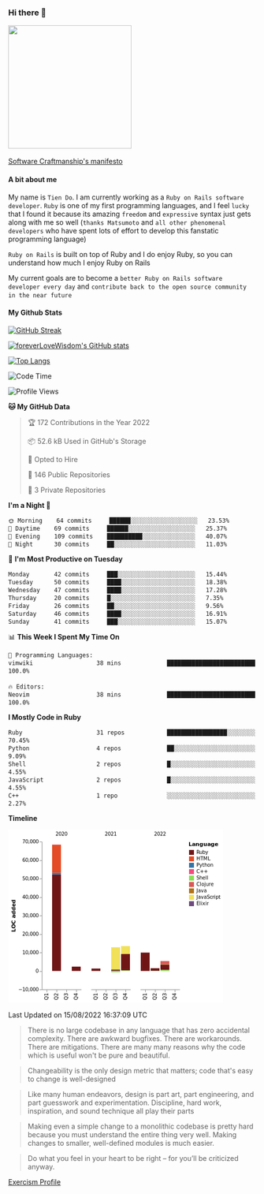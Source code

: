 ### Hi there 👋

<!--
**foreverLoveWisdom/foreverLoveWisdom** is a ✨ _special_ ✨ repository because its `README.md` (this file) appears on your GitHub profile.

Here are some ideas to get you started:

- 🔭 I’m currently working on ...
- 🌱 I’m currently learning ...
- 👯 I’m looking to collaborate on ...
- 🤔 I’m looking for help with ...
- 💬 Ask me about ...
- 📫 How to reach me: ...
- 😄 Pronouns: ...
- ⚡ Fun fact: ...
-->

<img src="https://codecondo.com/wp-content/uploads/2017/09/railslogo.png" width="250" height="250">

[Software Craftmanship's manifesto](http://manifesto.softwarecraftsmanship.org/)

#### A bit about me
My name is `Tien Do`. I am currently working as a `Ruby on Rails software developer`. `Ruby` is one of my first programming languages, and I feel `lucky` that I found it because its amazing `freedom` and `expressive` syntax just gets along with me so well (`thanks Matsumoto` and `all other phenomenal developers` who have spent lots of effort to develop this fanstatic programming language)

`Ruby on Rails` is built on top of Ruby and I do enjoy Ruby, so you can understand how much I enjoy Ruby on Rails

My current goals are to become a `better Ruby on Rails software developer every day` and `contribute back to the open source community in the near future`

#### My Github Stats

[![GitHub Streak](https://github-readme-streak-stats.herokuapp.com/?user=foreverLoveWisdom&theme=dracula)](https://git.io/streak-stats)
&nbsp;
&nbsp;

[![foreverLoveWisdom's GitHub stats](https://github-readme-stats.vercel.app/api?username=foreverLoveWisdom&show_icons=true&theme=react&count_private=true)](https://github.com/anuraghazra/github-readme-stats)

[![Top Langs](https://github-readme-stats.vercel.app/api/top-langs/?username=foreverLoveWisdom&show_icons=true&theme=vue-dark)](https://github.com/anuraghazra/github-readme-stats)

<!--START_SECTION:waka-->
![Code Time](http://img.shields.io/badge/Code%20Time-1%2C156%20hrs%2038%20mins-blue)

![Profile Views](http://img.shields.io/badge/Profile%20Views-0-blue)

**🐱 My GitHub Data** 

> 🏆 172 Contributions in the Year 2022
 > 
> 📦 52.6 kB Used in GitHub's Storage 
 > 
> 💼 Opted to Hire
 > 
> 📜 146 Public Repositories 
 > 
> 🔑 3 Private Repositories  
 > 
**I'm a Night 🦉** 

```text
🌞 Morning    64 commits     ██████░░░░░░░░░░░░░░░░░░░   23.53% 
🌆 Daytime    69 commits     ██████░░░░░░░░░░░░░░░░░░░   25.37% 
🌃 Evening    109 commits    ██████████░░░░░░░░░░░░░░░   40.07% 
🌙 Night      30 commits     ██░░░░░░░░░░░░░░░░░░░░░░░   11.03%

```
📅 **I'm Most Productive on Tuesday** 

```text
Monday       42 commits     ███░░░░░░░░░░░░░░░░░░░░░░   15.44% 
Tuesday      50 commits     ████░░░░░░░░░░░░░░░░░░░░░   18.38% 
Wednesday    47 commits     ████░░░░░░░░░░░░░░░░░░░░░   17.28% 
Thursday     20 commits     █░░░░░░░░░░░░░░░░░░░░░░░░   7.35% 
Friday       26 commits     ██░░░░░░░░░░░░░░░░░░░░░░░   9.56% 
Saturday     46 commits     ████░░░░░░░░░░░░░░░░░░░░░   16.91% 
Sunday       41 commits     ███░░░░░░░░░░░░░░░░░░░░░░   15.07%

```


📊 **This Week I Spent My Time On** 

```text
💬 Programming Languages: 
vimwiki                  38 mins             █████████████████████████   100.0%

🔥 Editors: 
Neovim                   38 mins             █████████████████████████   100.0%

```

**I Mostly Code in Ruby** 

```text
Ruby                     31 repos            █████████████████░░░░░░░░   70.45% 
Python                   4 repos             ██░░░░░░░░░░░░░░░░░░░░░░░   9.09% 
Shell                    2 repos             █░░░░░░░░░░░░░░░░░░░░░░░░   4.55% 
JavaScript               2 repos             █░░░░░░░░░░░░░░░░░░░░░░░░   4.55% 
C++                      1 repo              ░░░░░░░░░░░░░░░░░░░░░░░░░   2.27%

```


**Timeline**

![Chart not found](https://raw.githubusercontent.com/foreverLoveWisdom/foreverLoveWisdom/main/charts/bar_graph.png) 


 Last Updated on 15/08/2022 16:37:09 UTC
<!--END_SECTION:waka-->


> There is no large codebase in any language that has zero accidental complexity. There are awkward bugfixes. There are workarounds. There are mitigations.
> There are many many reasons why the code which is useful won't be pure and beautiful.

> Changeability is the only design metric that matters; code that's easy to change is well-designed

> Like many human endeavors, design is part art, part engineering, and part guesswork and experimentation. Discipline, hard work, inspiration, and sound technique all play their parts

> Mak­ing even a sim­ple change to a mono­lith­ic code­base is pret­ty hard because you must under­stand the entire thing very well. Mak­ing changes to small­er, well-defined mod­ules is much easier.
 
 > Do what you feel in your heart to be right – for you’ll be criticized anyway.
 
[Exercism Profile](https://exercism.org/profiles/foreverLoveWisdom)
